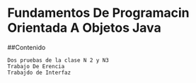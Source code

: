 # Fundamentos De Programacin Orientada A Objetos Java

##Contenido
  
    Dos pruebas de la clase N 2 y N3
    Trabajo De Erencia
    Trabajdo de Interfaz
